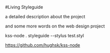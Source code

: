 #Living Styleguide

a detailed description about the project

and some more words on the web design project

kss-node . styleguide --stylus test.styl

https://github.com/hughsk/kss-node
